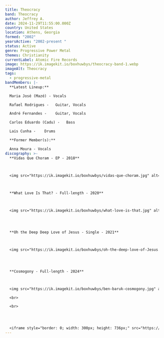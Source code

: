 ```yaml
---
title: Theocracy
band: Theocracy
author: Jeffrey A.
date: 2024-11-29T11:55:00.000Z
country: United States
location: Athens, Georgia
formed: "2002"
yearsActive: "2002-present "
status: Active
genre: Progressive Power Metal
themes: Christianity
currentLabel: Atomic Fire Records
image: https://ik.imagekit.io/boxhuwbys/theocracy-band-1.webp
imageAlt: Theocracy
tags:
  - progressive-metal
bandMembers: |-
  **Latest Lineup:**

  Maria José (Mazé) - Vocals

  Rafael Rodrigues -   Guitar, Vocals

  André Fernandes -    Guitar, Vocals

  Carlos Eduardo (Cadu) -   Bass

  Lais Cunha -    Drums 

  **Former Member(s):**

  Anna Moura - Vocals
discography: >-
  **Vidas Que Choram - EP - 2018**



  <img src="https://ik.imagekit.io/boxhuwbys/vidas-que-choram.jpg" alt="Theocracy - Vidas Que Choram - EP cover" style="width:300px; height:auto;">

    

  **What Love Is That? - Full-length - 2020**  



  <img src="https://ik.imagekit.io/boxhuwbys/what-love-is-that.jpg" alt="Theocracy - What Love is that? Full-length cover" style="width:300px; height:auto;">




  **Oh the Deep Deep Love of Jesus - Single - 2021**  



  <img src="https://ik.imagekit.io/boxhuwbys/oh-the-deep-love-of-Jesus.jpg" alt="Theocracy - Oh the Deep Deep Love of Jesus - EP cover" style="width:300px; height:auto;">




  **Cosmogony - Full-length - 2024**



  <img src="https://ik.imagekit.io/boxhuwbys/ben-baruk-cosmogony.jpg" alt="Theocracy - Cosmogony - Full-length cover" style="width:300px; height:auto;">

  <br>

  <br>




  <iframe style="border: 0; width: 300px; height: 736px;" src="https://bandcamp.com/EmbeddedPlayer/album=2991050590/size=large/bgcol=333333/linkcol=0f91ff/transparent=true/" seamless><a href="https://visionofgodrecords.bandcamp.com/album/what-love-is-that-metal-symphonic-metal-djent">What Love Is That? (Metal/Symphonic Metal/Djent) by Theocracy</a></iframe>
---
```

